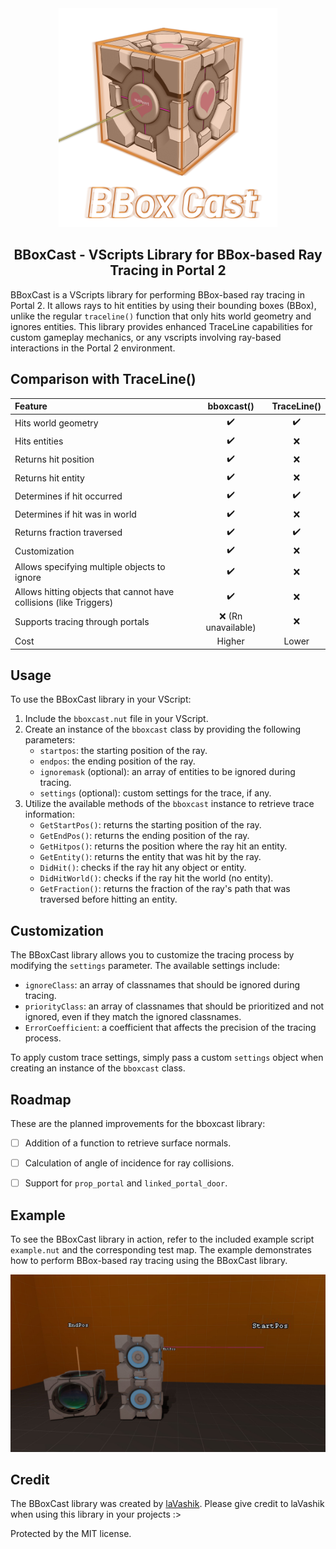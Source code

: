 <div align="center">
<img src="other\logo.png" alt="Logo" width="350" height="350">

<h2 align="center">
    BBoxCast - VScripts Library for BBox-based Ray Tracing in Portal 2
</h2>
</div>

<!-- # BBoxCast - VScripts Library for BBox-based Ray Tracing in Portal 2 -->

BBoxCast is a VScripts library for performing BBox-based ray tracing in Portal 2. It allows rays to hit entities by using their bounding boxes (BBox), unlike the regular `traceline()` function that only hits world geometry and ignores entities. This library provides enhanced TraceLine capabilities for custom gameplay mechanics, or any vscripts involving ray-based interactions in the Portal 2 environment.

## Comparison with TraceLine()

| Feature                          | bboxcast()                                               | TraceLine()                                              |
|:---------------------------------|:--------------------------------------------------------:|:--------------------------------------------------------:|
| Hits world geometry              | ✔️                                                       | ✔️                                                        |
| Hits entities                    | ✔️                                                       | ❌                                                        |
| Returns hit position             | ✔️                                                       | ❌                                                        |
| Returns hit entity               | ✔️                                                       | ❌                                                        |
| Determines if hit occurred       | ✔️                                                       | ✔️                                                        |
| Determines if hit was in world   | ✔️                                                       | ❌                                                        |
| Returns fraction traversed       | ✔️                                                       | ✔️                                                        |
| Customization                    | ✔️                                                       | ❌                                                        |
| Allows specifying multiple objects to ignore           | ✔️                                                      | ❌                                                      |
| Allows hitting objects that cannot have collisions (like Triggers)     | ✔️                                                      | ❌                                                      |
| Supports tracing through portals                       | ❌ (Rn unavailable)                                     | ❌                                                      |
| Cost                             | Higher                                                   | Lower                                                   |

## Usage

To use the BBoxCast library in your VScript:

1. Include the `bboxcast.nut` file in your VScript.
2. Create an instance of the `bboxcast` class by providing the following parameters:
   - `startpos`: the starting position of the ray.
   - `endpos`: the ending position of the ray.
   - `ignoremask` (optional): an array of entities to be ignored during tracing.
   - `settings` (optional): custom settings for the trace, if any.
3. Utilize the available methods of the `bboxcast` instance to retrieve trace information:
   - `GetStartPos()`: returns the starting position of the ray.
   - `GetEndPos()`: returns the ending position of the ray.
   - `GetHitpos()`: returns the position where the ray hit an entity.
   - `GetEntity()`: returns the entity that was hit by the ray.
   - `DidHit()`: checks if the ray hit any object or entity.
   - `DidHitWorld()`: checks if the ray hit the world (no entity).
   - `GetFraction()`: returns the fraction of the ray's path that was traversed before hitting an entity.

## Customization

The BBoxCast library allows you to customize the tracing process by modifying the `settings` parameter. The available settings include:
- `ignoreClass`: an array of classnames that should be ignored during tracing.
- `priorityClass`: an array of classnames that should be prioritized and not ignored, even if they match the ignored classnames.
- `ErrorCoefficient`: a coefficient that affects the precision of the tracing process.

To apply custom trace settings, simply pass a custom `settings` object when creating an instance of the `bboxcast` class.

## Roadmap

These are the planned improvements for the bboxcast library:
- [ ] Addition of a function to retrieve surface normals.
- [ ] Calculation of angle of incidence for ray collisions.
- [ ] Support for `prop_portal` and `linked_portal_door`.


## Example

To see the BBoxCast library in action, refer to the included example script `example.nut` and the corresponding test map. The example demonstrates how to perform BBox-based ray tracing using the BBoxCast library.

<img src="other\screenshot.png">

## Credit

The BBoxCast library was created by <a href="https://www.youtube.com/@laVashikProductions">laVashik</a>. Please give credit to laVashik when using this library in your projects :>

Protected by the MIT license.